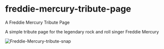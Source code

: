 # freddie-mercury-tribute-page
A Freddie Mercury Tribute Page

A simple tribute page for the legendary rock and roll singer Freddie Mercury

![Freddie-Mercury-tribute-snap](https://github.com/glennlhuis/freddie-mercury-tribute-page/assets/87417117/85b93734-c97d-4242-8c97-4c316e3d4683)
